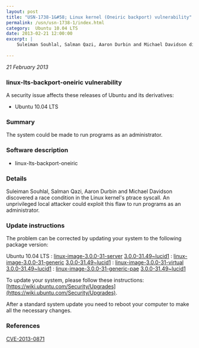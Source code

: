 ```yaml
---
layout: post
title: "USN-1738-1&#58; Linux kernel (Oneiric backport) vulnerability"
permalink: /usn/usn-1738-1/index.html
category:  Ubuntu 10.04 LTS
date: 2013-02-21 12:00:00
excerpt: |
    Suleiman Souhlal, Salman Qazi, Aaron Durbin and Michael Davidson discovered a race condition in the Linux kernel&#39;s ptrace syscall. An unprivileged local attacker could exploit this flaw to run programs as an administrator. 
    
--- 
```

 
 

*21 February 2013*

### linux-lts-backport-oneiric vulnerability

A security issue affects these releases of Ubuntu and its derivatives:

* Ubuntu 10.04 LTS

### Summary

The system could be made to run programs as an administrator. 

### Software description

* linux-lts-backport-oneiric 

### Details

Suleiman Souhlal, Salman Qazi, Aaron Durbin and Michael Davidson discovered a race condition in the Linux kernel&#39;s ptrace syscall. An unprivileged local attacker could exploit this flaw to run programs as an administrator. 

### Update instructions

The problem can be corrected by updating your system to the following package version:

Ubuntu 10.04 LTS
 : [linux-image-3.0.0-31-server](https://launchpad.net/ubuntu/+source/linux-lts-backport-oneiric) <span> [3.0.0-31.49~lucid1](https://launchpad.net/ubuntu/+source/linux-lts-backport-oneiric/3.0.0-31.49~lucid1) </span> 
 : [linux-image-3.0.0-31-generic](https://launchpad.net/ubuntu/+source/linux-lts-backport-oneiric) <span> [3.0.0-31.49~lucid1](https://launchpad.net/ubuntu/+source/linux-lts-backport-oneiric/3.0.0-31.49~lucid1) </span> 
 : [linux-image-3.0.0-31-virtual](https://launchpad.net/ubuntu/+source/linux-lts-backport-oneiric) <span> [3.0.0-31.49~lucid1](https://launchpad.net/ubuntu/+source/linux-lts-backport-oneiric/3.0.0-31.49~lucid1) </span> 
 : [linux-image-3.0.0-31-generic-pae](https://launchpad.net/ubuntu/+source/linux-lts-backport-oneiric) <span> [3.0.0-31.49~lucid1](https://launchpad.net/ubuntu/+source/linux-lts-backport-oneiric/3.0.0-31.49~lucid1) </span> 

To update your system, please follow these instructions: [https://wiki.ubuntu.com/Security/Upgrades](https://wiki.ubuntu.com/Security/Upgrades).

After a standard system update you need to reboot your computer to make all the necessary changes. 

### References

 
 [CVE-2013-0871](http://people.ubuntu.com/~ubuntu-security/cve/CVE-2013-0871)
 

